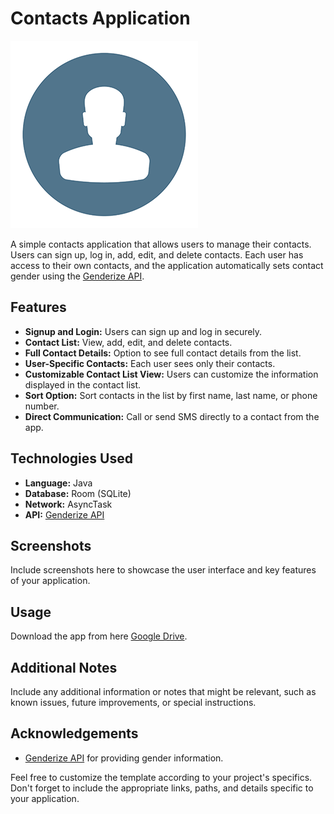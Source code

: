 # Contacts Application

![App Screenshot](https://github.com/bar-schtalman/Contacts/blob/54c70c570a55fd1ac564983e47feb17b0edc9620/app/src/main/res/drawable/contact.png)

A simple contacts application that allows users to manage their contacts. Users can sign up, log in, add, edit, and delete contacts. Each user has access to their own contacts, and the application automatically sets contact gender using the [Genderize API](https://api.genderize.io/?name=luc).

## Features

- **Signup and Login:** Users can sign up and log in securely.
- **Contact List:** View, add, edit, and delete contacts.
- **Full Contact Details:** Option to see full contact details from the list.
- **User-Specific Contacts:** Each user sees only their contacts.
- **Customizable Contact List View:** Users can customize the information displayed in the contact list.
- **Sort Option:** Sort contacts in the list by first name, last name, or phone number.
- **Direct Communication:** Call or send SMS directly to a contact from the app.

## Technologies Used

- **Language:** Java
- **Database:** Room (SQLite)
- **Network:** AsyncTask
- **API:** [Genderize API](https://api.genderize.io/?name=luc)

## Screenshots

Include screenshots here to showcase the user interface and key features of your application.

## Usage

Download the app from here [Google Drive](https://drive.google.com/file/d/12s_DnkXUywoXm2LZ87tQpvJveidnRzYj/view?usp=sharing).

## Additional Notes

Include any additional information or notes that might be relevant, such as known issues, future improvements, or special instructions.


## Acknowledgements

- [Genderize API](https://api.genderize.io/?name=luc) for providing gender information.

Feel free to customize the template according to your project's specifics. Don't forget to include the appropriate links, paths, and details specific to your application.
